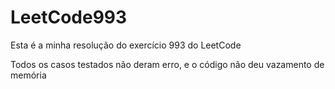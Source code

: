# LeetCode993
Esta é a minha resolução do exercício 993 do LeetCode

Todos os casos testados não deram erro, e o código não deu vazamento de memória
